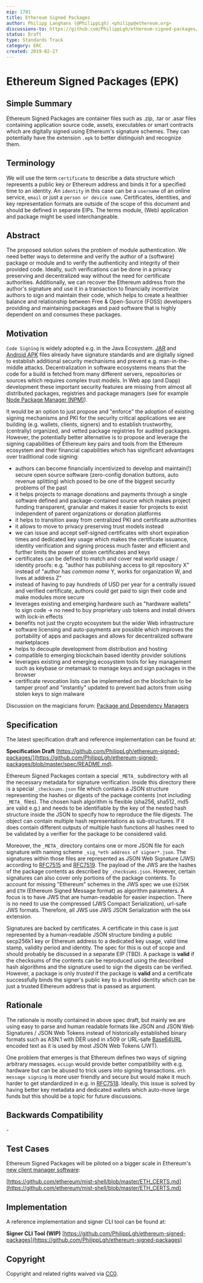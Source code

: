 ```yaml
---
eip: 1781
title: Ethereum Signed Packages
author: Philipp Langhans (@PhilippLgh) <philipp@ethereum.org>
discussions-to: https://github.com/PhilippLgh/ethereum-signed-packages/issues
status: Draft
type: Standards Track
category: ERC
created: 2019-02-27
---
```


<!--You can leave these HTML comments in your merged EIP and delete the visible duplicate text guides, they will not appear and may be helpful to refer to if you edit it again. This is the suggested template for new EIPs. Note that an EIP number will be assigned by an editor. When opening a pull request to submit your EIP, please use an abbreviated title in the filename, `eip-draft_title_abbrev.md`. The title should be 44 characters or less.-->

# Ethereum Signed Packages (EPK)

## Simple Summary
<!--"If you can't explain it simply, you don't understand it well enough." Provide a simplified and layman-accessible explanation of the EIP.-->
Ethereum Signed Packages are container files such as .zip, .tar or .asar files containing application source code, assets, executables or smart contracts which are digitally signed using Ethereum's signature schemes. 
They can potentially have the extension `.epk` to better distinguish and recognize them.

## Terminology
We will use the term `certificate` to describe a data structure which represents a public key or Ethereum address and binds it for a specified time to an identity. An `identity` in this case can be a `username` of an online service, `email` or just a `person or device name`. Certificates, identities, and key representation formats are outside of the scope of this document and should be defined in separate EIPs.
The terms module, (Web) application and package might be used interchangeable.

## Abstract
<!--A short (~200 word) description of the technical issue being addressed.-->
The proposed solution solves the problem of module authentication. We need better ways to determine and verify the author of a (software) package or module and to verify the authenticity and integrity of their provided code. 
Ideally, such verifications can be done in a privacy preserving and decentralized way without the need for certificate authorities. Additionally, we can recover the Ethereum address from the author's signature and use it in a transaction to financially incentivize authors to sign and maintain their code, which helps to create a healthier balance and relationship between Free & Open-Source (FOSS) developers providing and maintaining packages and paid software that is highly dependent on and consumes these packages.

## Motivation
<!--The motivation is critical for EIPs that want to change the Ethereum protocol. It should clearly explain why the existing protocol specification is inadequate to address the problem that the EIP solves. EIP submissions without sufficient motivation may be rejected outright.-->
`Code Signing` is widely adopted e.g. in the Java Ecosystem. [JAR](https://docs.oracle.com/javase/tutorial/deployment/jar/signing.html) and [Android APK](https://developer.android.com/studio/publish/app-signing) files already have signature standards and are digitally signed to establish additional security mechanisms and prevent e.g. man-in-the-middle attacks.
Decentralization in software ecosystems means that the code for a build is fetched from many different servers, repositories or sources which requires complex trust models.
In Web app (and Dapp) development these important security features are missing from almost all distributed packages, registries and package managers (see for example [Node Package Manager (NPM)](http://www.npmjs.com/)).

 It would be an option to just propose and "enforce" the adoption of existing signing mechanisms and PKI for the security critical applications we are building (e.g. wallets, clients, signers) and to establish trustworthy, (centrally) organized, and vetted package registries for audited packages. 
 However, the potentially better alternative is to propose and leverage the signing capabilities of Ethereum key pairs and tools from the Ethereum ecosystem and their financial capabilities which has significant advantages over traditional code signing:
 - authors can become financially incentivized to develop and maintain(!) secure open source software (zero-config donation buttons, auto revenue splitting) which posed to be one of the biggest security problems of the past
- it helps projects to manage donations and payments through a single software defined and package-contained source which makes project funding transparent, granular and makes it easier for projects to exist independent of parent organizations or donation platforms
- it helps to transition away from centralized PKI and certificate authorities
- it allows to move to privacy preserving trust models instead
- we can issue and accept self-signed certificates with short expiration times and dedicated key usage which makes the certificate issuance, identity verification and signing process much faster and efficient and further limits the power of stolen certificates and keys
- certificates can be defined to match and cover real world usage / identity proofs: e.g. "author has publishing access to git repository X" instead of "author has *common name* Y, works for organization W, and lives at address Z"
- instead of having to pay hundreds of USD per year for a centrally issued and verified certificate, authors could get paid to sign their code and make modules more secure
- leverages existing and emerging hardware such as "hardware wallets" to sign code -> no need to buy proprietary usb tokens and install drivers with lock-in effects
- benefits not just the crypto ecosystem but the wider Web infrastructure
- software licensing and auto-payments are possible which improves the portability of apps and packages and allows for decentralized software marketplaces 
- helps to decouple development from distribution and hosting
- compatible to emerging blockchain based identity provider solutions
- leverages existing and emerging ecosystem tools for key management such as keybase or metamask to manage keys and sign packages in the browser
- certificate revocation lists can be implemented on the blockchain to be tamper proof and "instantly" updated to prevent bad actors from using stolen keys to sign malware

Discussion on the magicians forum: [Package and Dependency Managers](https://ethereum-magicians.org/t/package-and-dependency-managers/2418)

## Specification
<!--The technical specification should describe the syntax and semantics of any new feature. The specification should be detailed enough to allow competing, interoperable implementations for any of the current Ethereum platforms (go-ethereum, parity, cpp-ethereum, ethereumj, ethereumjs, and [others](https://github.com/ethereum/wiki/wiki/Clients)).-->
The latest specification draft and reference implementation can be found at:

**Specification Draft**
[https://github.com/PhilippLgh/ethereum-signed-packages/](https://github.com/PhilippLgh/ethereum-signed-packages/blob/master/spec/README.md).

Ethereum Signed Packages contain a special `_META_` subdirectory with all the necessary metadata for signature verification. Inside this directory there is a special `_checksums.json` file which contains a JSON structure representing the hashes or digests of the package contents (not including `_META_` files). The chosen hash algorithm is flexible (sha256, sha512, md5 are valid e.g.) and needs to be identifiable by the key of the nested hash structure inside the JSON to specify how to reproduce the file digests. The object can contain multiple hash representations as sub-structures. If it does contain different outputs of multiple hash functions all hashes need to be validated by a verifier for the package to be considered valid. 

Moreover, the `_META_` directory contains one or more JSON file for each signature with naming scheme `_sig_*eth address of signer*.json`. The signatures within those files are represented as JSON Web Signature (JWS) according to [RFC7515](https://tools.ietf.org/html/rfc7515) and [RFC7519](https://tools.ietf.org/html/rfc7519). The payload of the JWS are the hashes of the package contents as described by `_checksums.json`. However, certain signatures can also cover only portions of the package contents. To account for missing "Ethereum" schemes in the JWS spec we use `ES256K` and `ETH` (Ethereum Signed Message format) as algorithm parameters. A focus is to have JWS that are human-readable for easier inspection. There is no need to use the compressed (JWS Compact Serialization), url-safe JWS formats. Therefore, all JWS use JWS JSON Serialization with the `b64` extension.

Signatures are backed by certificates. A certificate in this case is just represented by a human-readable JSON structure binding a public secp256k1 key or Ethereum address to a dedicated key usage, valid time stamp, validity period and identity. The spec for this is out of scope and should probably be discussed in a separate EIP (TBD).
A package is **valid** if the checksums of the contents can be reproduced using the described hash algorithms and the signature used to sign the digests can be verified. However, a package is only *trusted* if the package is **valid** and a certificate successfully binds the signer's public key to a trusted identity which can be just a trusted Ethereum address that is passed as argument.

## Rationale
<!--The rationale fleshes out the specification by describing what motivated the design and why particular design decisions were made. It should describe alternate designs that were considered and related work, e.g. how the feature is supported in other languages. The rationale may also provide evidence of consensus within the community, and should discuss important objections or concerns raised during discussion.-->
The rationale is mostly contained in above spec draft, but mainly we are using easy to parse and human readable formats like JSON and JSON Web Signatures / JSON Web Tokens instead of historically established binary formats such as ASN.1 with DER used in x509 or URL-safe [Base64URL](https://tools.ietf.org/html/rfc4648) encoded text as it is used by most JSON Web Tokens (JWT).

One problem that emerges is that Ethereum defines two ways of signing arbitrary messages. `ecsign` would provide better compatibility with e.g. hardware but can be abused to trick users into signing transactions. `eth message signing` is more user friendly and secure but would make it much harder to get standardized in e.g. in [RFC7518](https://tools.ietf.org/html/rfc7518). 
Ideally, this issue is solved by having better key metadata and dedicated wallets which auto-move large funds but this should be a topic for future discussions.

## Backwards Compatibility
<!--All EIPs that introduce backwards incompatibilities must include a section describing these incompatibilities and their severity. The EIP must explain how the author proposes to deal with these incompatibilities. EIP submissions without a sufficient backwards compatibility treatise may be rejected outright.-->
\-

## Test Cases
<!--Test cases for an implementation are mandatory for EIPs that are affecting consensus changes. Other EIPs can choose to include links to test cases if applicable.-->
Ethereum Signed Packages will be piloted on a bigger scale in Ethereum's [new client manager software](https://github.com/ethereum/grid):

[https://github.com/ethereum/mist-shell/blob/master/ETH_CERTS.md](https://github.com/ethereum/mist-shell/blob/master/ETH_CERTS.md)

## Implementation
<!--The implementations must be completed before any EIP is given status "Final", but it need not be completed before the EIP is accepted. While there is merit to the approach of reaching consensus on the specification and rationale before writing code, the principle of "rough consensus and running code" is still useful when it comes to resolving many discussions of API details.-->
A reference implementation and signer CLI tool can be found at:

**Signer CLI Tool (WIP)**
[https://github.com/PhilippLgh/ethereum-signed-packages](https://github.com/PhilippLgh/ethereum-signed-packages)

## Copyright
Copyright and related rights waived via [CC0](https://creativecommons.org/publicdomain/zero/1.0/).